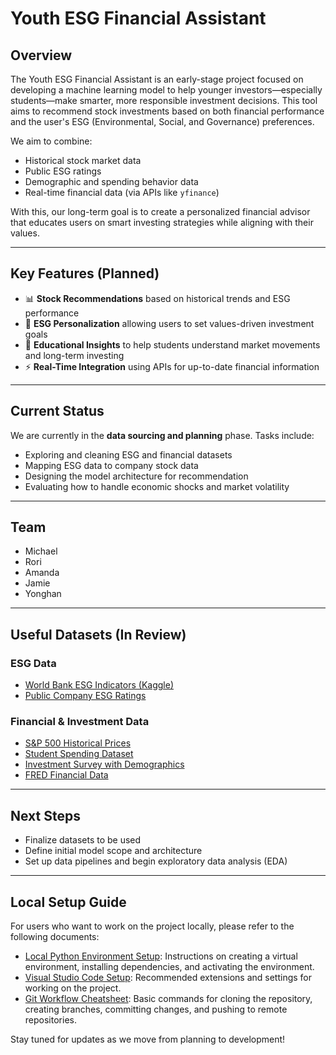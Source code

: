 # Youth ESG Financial Assistant

## Overview

The Youth ESG Financial Assistant is an early-stage project focused on developing a machine learning model to help younger investors—especially students—make smarter, more responsible investment decisions. This tool aims to recommend stock investments based on both financial performance and the user's ESG (Environmental, Social, and Governance) preferences.

We aim to combine:

- Historical stock market data
- Public ESG ratings
- Demographic and spending behavior data
- Real-time financial data (via APIs like `yfinance`)

With this, our long-term goal is to create a personalized financial advisor that educates users on smart investing strategies while aligning with their values.

---

## Key Features (Planned)

- 📊 **Stock Recommendations** based on historical trends and ESG performance
- 🌿 **ESG Personalization** allowing users to set values-driven investment goals
- 🧠 **Educational Insights** to help students understand market movements and long-term investing
- ⚡ **Real-Time Integration** using APIs for up-to-date financial information

---

## Current Status

We are currently in the **data sourcing and planning** phase. Tasks include:

- Exploring and cleaning ESG and financial datasets
- Mapping ESG data to company stock data
- Designing the model architecture for recommendation
- Evaluating how to handle economic shocks and market volatility

---

## Team

- Michael
- Rori
- Amanda
- Jamie
- Yonghan

---

## Useful Datasets (In Review)

### ESG Data

- [World Bank ESG Indicators (Kaggle)](https://www.kaggle.com/datasets/tunguz/environment-social-and-governance-data)
- [Public Company ESG Ratings](https://www.kaggle.com/datasets/alistairking/public-company-esg-ratings-dataset)

### Financial & Investment Data

- [S&P 500 Historical Prices](https://www.kaggle.com/datasets/camnugent/sandp500)
- [Student Spending Dataset](https://www.kaggle.com/datasets/sumanthnimmagadda/student-spending-dataset)
- [Investment Survey with Demographics](https://www.kaggle.com/datasets/sudarsan27/investment-survey-dataset)
- [FRED Financial Data](https://fred.stlouisfed.org/categories/33491)

---

## Next Steps

- Finalize datasets to be used
- Define initial model scope and architecture
- Set up data pipelines and begin exploratory data analysis (EDA)

---

## Local Setup Guide

For users who want to work on the project locally, please refer to the following documents:

- [Local Python Environment Setup](docs/setup/local_environment.md): Instructions on creating a virtual environment, installing dependencies, and activating the environment.
- [Visual Studio Code Setup](docs/setup/vscode_setup.md): Recommended extensions and settings for working on the project.
- [Git Workflow Cheatsheet](docs/setup/git_workflow.md): Basic commands for cloning the repository, creating branches, committing changes, and pushing to remote repositories.

Stay tuned for updates as we move from planning to development!
